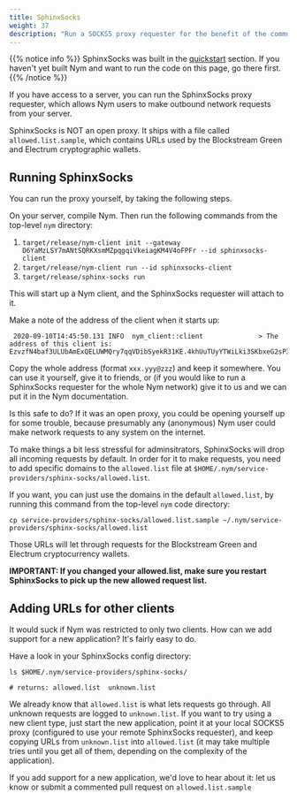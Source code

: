 ```yaml
---
title: SphinxSocks
weight: 37
description: "Run a SOCKS5 proxy requester for the benefit of the community."
---
```


{{% notice info %}}
SphinxSocks was built in the [quickstart](/docs/quickstart) section. If you haven't yet built Nym and want to run the code on this page, go there first.
{{% /notice %}}

If you have access to a server, you can run the SphinxSocks proxy requester, which allows Nym users to make outbound network requests from your server. 

SphinxSocks is NOT an open proxy. It ships with a file called `allowed.list.sample`, which contains URLs used by the Blockstream Green and Electrum cryptographic wallets. 

## Running SphinxSocks

You can run the proxy yourself, by taking the following steps. 

On your server, compile Nym. Then run the following commands from the top-level `nym` directory:

1. `target/release/nym-client init --gateway D6YaMzLSY7mANtSQRKXsmMZpqgqiVkeiagKM4V4oFPFr --id sphinxsocks-client`
2. `target/release/nym-client run --id sphinxsocks-client`
3. `target/release/sphinx-socks run`

This will start up a Nym client, and the SphinxSocks requester will attach to it. 

Make a note of the address of the client when it starts up:

```
 2020-09-10T14:45:50.131 INFO  nym_client::client              > The address of this client is: EzvzfN4baf3ULUbAmExQELUWMQry7qqVDibSyekR31KE.4khUuTUyYTWiLki3SKbxeG2sP3mwgn9ykBhvtyaLfMdN@D6YaMzLSY7mANtSQRKXsmMZpqgqiVkeiagKM4V4oFPFr
```

Copy the whole address (format `xxx.yyy@zzz`) and keep it somewhere. You can use it yourself, give it to friends, or (if you would like to run a SphinxSocks requester for the whole Nym network) give it to us and we can put it in the Nym documentation.

Is this safe to do? If it was an open proxy, you could be opening yourself up for some trouble, because presumably any (anonymous) Nym user could make network requests to any system on the internet.

To make things a bit less stressful for adminsitrators, SphinxSocks will drop all incoming requests by default. In order for it to make requests, you need to add specific domains to the `allowed.list` file at `$HOME/.nym/service-providers/sphinx-socks/allowed.list`.

If you want, you can just use the domains in the default `allowed.list`, by running this command from the top-level `nym` code directory:

`cp service-providers/sphinx-socks/allowed.list.sample ~/.nym/service-providers/sphinx-socks/allowed.list`

Those URLs will let through requests for the Blockstream Green and Electrum cryptocurrency wallets.

**IMPORTANT: If you changed your allowed.list, make sure you restart SphinxSocks to pick up the new allowed request list.**

## Adding URLs for other clients

It would suck if Nym was restricted to only two clients. How can we add support for a new application? It's fairly easy to do. 

Have a look in your SphinxSocks config directory:

```
ls $HOME/.nym/service-providers/sphinx-socks/

# returns: allowed.list  unknown.list
```

We already know that `allowed.list` is what lets requests go through. All unknown requests are logged to `unknown.list`. If you want to try using a new client type, just start the new application, point it at your local SOCKS5 proxy (configured to use your remote SphinxSocks requester), and keep copying URLs from `unknown.list` into `allowed.list` (it may take multiple tries until you get all of them, depending on the complexity of the application). 

If you add support for a new application, we'd love to hear about it: let us know or submit a commented pull request on `allowed.list.sample`